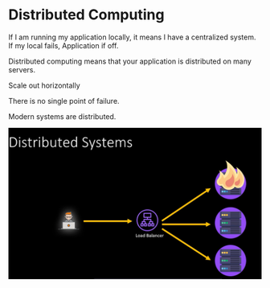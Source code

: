# Distributed Computing

If I am running my application locally, it means I have a centralized system. If my local fails, Application if off.

Distributed computing means that your application is distributed on many servers.

Scale out horizontally

There is no single point of failure.

Modern systems are distributed.

![alt text](image.png)